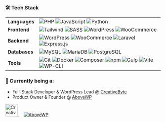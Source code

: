 ### 🛠️ Tech Stack

<table>
  <tr>
    <td><strong>Languages</strong></td>
    <td>
      <img src="https://img.shields.io/badge/PHP-777BB4?style=flat-square&logo=php&logoColor=white" alt="PHP" />
      <img src="https://img.shields.io/badge/JavaScript-F7DF1E?style=flat-square&logo=javascript&logoColor=black" alt="JavaScript" />
      <img src="https://img.shields.io/badge/Python-3776AB?style=flat-square&logo=python&logoColor=white" alt="Python" />
    </td>
  </tr>
  <tr>
    <td><strong>Frontend</strong></td>
    <td>
      <img src="https://img.shields.io/badge/Tailwind-06B6D4?style=flat-square&logo=tailwindcss&logoColor=white" alt="Tailwind" />
      <img src="https://img.shields.io/badge/SASS-CC6699?style=flat-square&logo=sass&logoColor=white" alt="SASS" />
      <img src="https://img.shields.io/badge/WordPress-21759B?style=flat-square&logo=wordpress&logoColor=white" alt="WordPress" />
      <img src="https://img.shields.io/badge/WooCommerce-96588A?style=flat-square&logo=woocommerce&logoColor=white" alt="WooCommerce" />
    </td>
  </tr>
  <tr>
    <td><strong>Backend</strong></td>
    <td>
      <img src="https://img.shields.io/badge/WordPress-21759B?style=flat-square&logo=wordpress&logoColor=white" alt="WordPress" />
      <img src="https://img.shields.io/badge/WooCommerce-96588A?style=flat-square&logo=woocommerce&logoColor=white" alt="WooCommerce" />
      <img src="https://img.shields.io/badge/Laravel-FF2D20?style=flat-square&logo=laravel&logoColor=white" alt="Laravel" />
      <img src="https://img.shields.io/badge/Express.js-000000?style=flat-square&logo=express&logoColor=white" alt="Express.js" />
    </td>
  </tr>
  <tr>
    <td><strong>Databases</strong></td>
    <td>
      <img src="https://img.shields.io/badge/MySQL-4479A1?style=flat-square&logo=mysql&logoColor=white" alt="MySQL" />
      <img src="https://img.shields.io/badge/MariaDB-003545?style=flat-square&logo=mariadb&logoColor=white" alt="MariaDB" />
      <img src="https://img.shields.io/badge/PostgreSQL-336791?style=flat-square&logo=postgresql&logoColor=white" alt="PostgreSQL" />
    </td>
  </tr>
  <tr>
    <td><strong>Tools</strong></td>
    <td>
      <img src="https://img.shields.io/badge/Git-F05032?style=flat-square&logo=git&logoColor=white" alt="Git" />
      <img src="https://img.shields.io/badge/Docker-2496ED?style=flat-square&logo=docker&logoColor=white" alt="Docker" />
      <img src="https://img.shields.io/badge/Composer-885630?style=flat-square&logo=composer&logoColor=white" alt="Composer" />
      <img src="https://img.shields.io/badge/npm-CB3837?style=flat-square&logo=npm&logoColor=white" alt="npm" />
      <img src="https://img.shields.io/badge/Gulp-CF4647?style=flat-square&logo=gulp&logoColor=white" alt="Gulp" />
      <img src="https://img.shields.io/badge/Vite-646CFF?style=flat-square&logo=vite&logoColor=white" alt="Vite" />
      <img src="https://img.shields.io/badge/WP--CLI-21759B?style=flat-square&logo=wordpress&logoColor=white" alt="WP-CLI" />
    </td>
  </tr>
</table>

### 🚀 Currently being a:

- Full-Stack Developer & WordPress Lead @ [CreativeByte](https://creativebyte.eu)
- Product Owner & Founder @ [AboveWP](https://abovewp.com)
<a href="https://creativebyte.eu">
    <img src="https://creativebyte.eu/wp-content/uploads/2024/08/logo-cb.png" height="40" alt="CreativeByte" />
  </a>
  &nbsp;&nbsp;&nbsp;
  <a href="https://abovewp.com">
    <img src="https://img.shields.io/badge/AboveWP-4353FF?style=for-the-badge&logo=wordpress&logoColor=white" alt="AboveWP" />
  </a>
